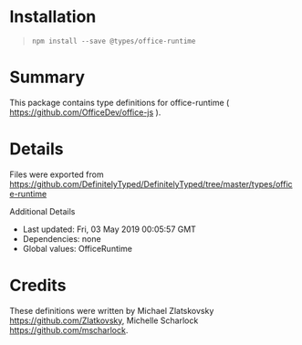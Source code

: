 # Installation
> `npm install --save @types/office-runtime`

# Summary
This package contains type definitions for office-runtime ( https://github.com/OfficeDev/office-js ).

# Details
Files were exported from https://github.com/DefinitelyTyped/DefinitelyTyped/tree/master/types/office-runtime

Additional Details
 * Last updated: Fri, 03 May 2019 00:05:57 GMT
 * Dependencies: none
 * Global values: OfficeRuntime

# Credits
These definitions were written by Michael Zlatskovsky <https://github.com/Zlatkovsky>, Michelle Scharlock <https://github.com/mscharlock>.
